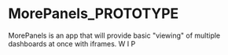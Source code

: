 # MorePanels_PROTOTYPE
MorePanels is an app that will provide basic "viewing" of multiple dashboards at once with iframes.
W I P